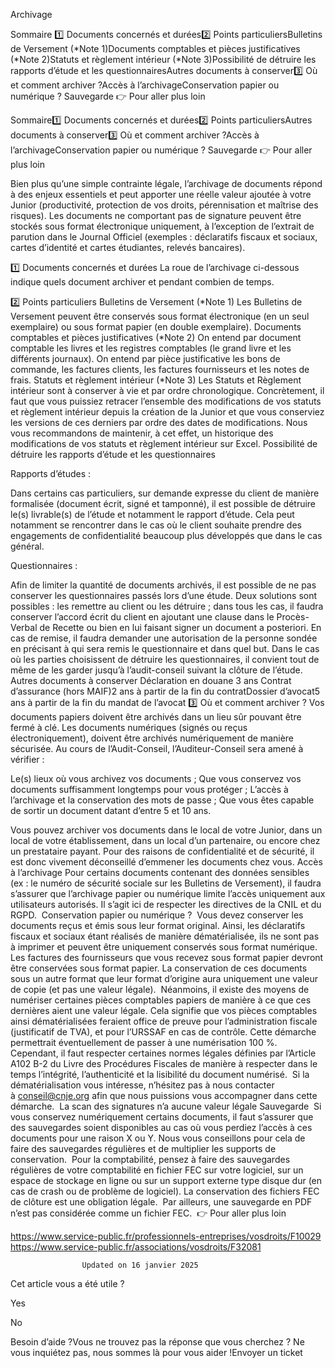 



Archivage

Sommaire 
1️⃣ Documents concernés et durées2️⃣ Points particuliersBulletins de Versement (*Note 1)Documents comptables et pièces justificatives (*Note 2)Statuts et règlement intérieur (*Note 3)Possibilité de détruire les rapports d’étude et les questionnairesAutres documents à conserver3️⃣ Où et comment archiver ?Accès à l’archivageConservation papier ou numérique ? Sauvegarde 👉 Pour aller plus loin



Sommaire1️⃣ Documents concernés et durées2️⃣ Points particuliersAutres documents à conserver3️⃣ Où et comment archiver ?Accès à l’archivageConservation papier ou numérique ? Sauvegarde 👉 Pour aller plus loin

Bien plus qu’une simple contrainte légale, l’archivage de documents répond à des enjeux essentiels et peut apporter une réelle valeur ajoutée à votre Junior (productivité, protection de vos droits, pérennisation et maîtrise des risques). Les documents ne comportant pas de signature peuvent être stockés sous format électronique uniquement, à l’exception de l’extrait de parution dans le Journal Officiel (exemples : déclaratifs fiscaux et sociaux, cartes d’identité et cartes étudiantes, relevés bancaires).

1️⃣ Documents concernés et durées
La roue de l’archivage ci-dessous indique quels document archiver et pendant combien de temps.

2️⃣ Points particuliers
Bulletins de Versement (*Note 1)
Les Bulletins de Versement peuvent être conservés sous format électronique (en un seul exemplaire) ou sous format papier (en double exemplaire).
Documents comptables et pièces justificatives (*Note 2)
On entend par document comptable les livres et les registres comptables (le grand livre et les différents journaux). On entend par pièce justificative les bons de commande, les factures clients, les factures fournisseurs et les notes de frais.
Statuts et règlement intérieur (*Note 3)
Les Statuts et Règlement intérieur sont à conserver à vie et par ordre chronologique. Concrètement, il faut que vous puissiez retracer l’ensemble des modifications de vos statuts et règlement intérieur depuis la création de la Junior et que vous conserviez les versions de ces derniers par ordre des dates de modifications. Nous vous recommandons de maintenir, à cet effet, un historique des modifications de vos statuts et règlement intérieur sur Excel.
Possibilité de détruire les rapports d’étude et les questionnaires

Rapports d’études :

Dans certains cas particuliers, sur demande expresse du client de manière formalisée (document écrit, signé et tamponné), il est possible de détruire le(s) livrable(s) de l’étude et notamment le rapport d’étude. Cela peut notamment se rencontrer dans le cas où le client souhaite prendre des engagements de confidentialité beaucoup plus développés que dans le cas général.

Questionnaires :

Afin de limiter la quantité de documents archivés, il est possible de ne pas conserver les questionnaires passés lors d’une étude. Deux solutions sont possibles : les remettre au client ou les détruire ; dans tous les cas, il faudra conserver l’accord écrit du client en ajoutant une clause dans le Procès-Verbal de Recette ou bien en lui faisant signer un document a posteriori. En cas de remise, il faudra demander une autorisation de la personne sondée en précisant à qui sera remis le questionnaire et dans quel but. Dans le cas où les parties choisissent de détruire les questionnaires, il convient tout de même de les garder jusqu’à l’audit-conseil suivant la clôture de l’étude.
Autres documents à conserver
Déclaration en douane 3 ans Contrat d’assurance (hors MAIF)2 ans à partir de la fin du contratDossier d’avocat5 ans à partir de la fin du mandat de l’avocat
3️⃣ Où et comment archiver ?
Vos documents papiers doivent être archivés dans un lieu sûr pouvant être fermé à clé. Les documents numériques (signés ou reçus électroniquement), doivent être archivés numériquement de manière sécurisée.
Au cours de l’Audit-Conseil, l’Auditeur-Conseil sera amené à vérifier :

Le(s) lieux où vous archivez vos documents ;
Que vous conservez vos documents suffisamment longtemps pour vous protéger ;
L’accès à l’archivage et la conservation des mots de passe ;
Que vous êtes capable de sortir un document datant d’entre 5 et 10 ans.

Vous pouvez archiver vos documents dans le local de votre Junior, dans un local de votre établissement, dans un local d’un partenaire, ou encore chez un prestataire payant. Pour des raisons de confidentialité et de sécurité, il est donc vivement déconseillé d’emmener les documents chez vous.
Accès à l’archivage
Pour certains documents contenant des données sensibles (ex : le numéro de sécurité sociale sur les Bulletins de Versement), il faudra s’assurer que l’archivage papier ou numérique limite l’accès uniquement aux utilisateurs autorisés. Il s’agit ici de respecter les directives de la CNIL et du RGPD. 
Conservation papier ou numérique ? 
Vous devez conserver les documents reçus et émis sous leur format original. Ainsi, les déclaratifs fiscaux et sociaux étant réalisés de manière dématérialisée, ils ne sont pas à imprimer et peuvent être uniquement conservés sous format numérique. Les factures des fournisseurs que vous recevez sous format papier devront être conservées sous format papier. La conservation de ces documents sous un autre format que leur format d’origine aura uniquement une valeur de copie (et pas une valeur légale). 
Néanmoins, il existe des moyens de numériser certaines pièces comptables papiers de manière à ce que ces dernières aient une valeur légale. Cela signifie que vos pièces comptables ainsi dématérialisées feraient office de preuve pour l’administration fiscale (justificatif de TVA), et pour l’URSSAF en cas de contrôle. Cette démarche permettrait éventuellement de passer à une numérisation 100 %. Cependant, il faut respecter certaines normes légales définies par l’Article A102 B-2 du Livre des Procédures Fiscales de manière à respecter dans le temps l’intégrité, l’authenticité et la lisibilité du document numérisé. 
Si la dématérialisation vous intéresse, n’hésitez pas à nous contacter à conseil@cnje.org afin que nous puissions vous accompagner dans cette démarche. 
La scan des signatures n’a aucune valeur légale 
Sauvegarde 
Si vous conservez numériquement certains documents, il faut s’assurer que des sauvegardes soient disponibles au cas où vous perdiez l’accès à ces documents pour une raison X ou Y. Nous vous conseillons pour cela de faire des sauvegardes régulières et de multiplier les supports de conservation. 
Pour la comptabilité, pensez à faire des sauvegardes régulières de votre comptabilité en fichier FEC sur votre logiciel, sur un espace de stockage en ligne ou sur un support externe type disque dur (en cas de crash ou de problème de logiciel). La conservation des fichiers FEC de clôture est une obligation légale. 
Par ailleurs, une sauvegarde en PDF n’est pas considérée comme un fichier FEC. 
👉 Pour aller plus loin

https://www.service-public.fr/professionnels-entreprises/vosdroits/F10029
https://www.service-public.fr/associations/vosdroits/F32081



					Updated on 16 janvier 2025				



Cet article vous a été utile ?




Yes



No





Besoin d’aide ?Vous ne trouvez pas la réponse que vous cherchez ? Ne vous inquiétez pas, nous sommes là pour vous aider !Envoyer un ticket

